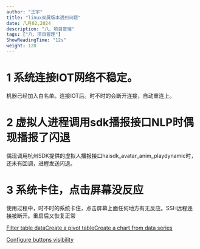 ```yaml
---
author: "王宇"
title: "linux双屏版本遇到问题"
date: 八月02,2024
description: "八、项目管理"
tags: ["八、项目管理"]
ShowReadingTime: "12s"
weight: 128
---
```

  

1 系统连接IOT网络不稳定。
===============

机器已经加入白名单。连接IOT后。时不时的会断开连接，自动重连上。

  

2 虚拟人进程调用sdk播报接口NLP时偶现播报了闪退
===========================

偶现调用杭州SDK提供的虚拟人播报接口haisdk\_avatar\_anim\_playdynamic时，还未有回调，进程发送闪退。

  

3 系统卡住，点击屏幕没反应
==============

使用过程中，时不时的系统卡住，点击屏幕上面任何地方有无反应。SSH远程连接被断开。重启后又恢复正常

[Filter table data](#)[Create a pivot table](#)[Create a chart from data series](#)

[Configure buttons visibility](/users/tfac-settings.action)